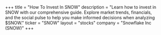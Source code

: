 +++
title = "How To Invest In SNOW"
description = "Learn how to invest in SNOW with our comprehensive guide. Explore market trends, financials, and the social pulse to help you make informed decisions when analyzing $SNOW."
ticker = "SNOW"
layout = "stocks"
company = "Snowflake Inc (SNOW)"
+++

